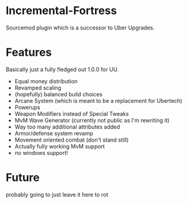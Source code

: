 # Incremental-Fortress
Sourcemod plugin which is a successor to Uber Upgrades.

# Features
Basically just a fully fledged out 1.0.0 for UU.

- Equal money distribution
- Revamped scaling
- (hopefully) balanced build choices
- Arcane System (which is meant to be a replacement for Ubertech)
- Powerups
- Weapon Modifiers instead of Special Tweaks
- MvM Wave Generator (currently not public as I'm rewriting it)
- Way too many additional attributes added
- Armor/defense system revamp
- Movement oriented combat (don't stand still)
- Actually fully working MvM support
- no windows support!

# Future
probably going to just leave it here to rot
